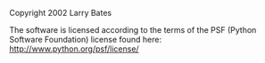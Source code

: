 Copyright 2002 Larry Bates

The software is licensed according to the terms of the PSF (Python Software Foundation) license found here: http://www.python.org/psf/license/